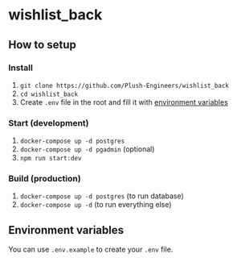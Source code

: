 # wishlist_back

## How to setup

### Install
1. `git clone https://github.com/Plush-Engineers/wishlist_back`
2. `cd wishlist_back`
3. Create `.env` file in the root and fill it with [environment variables](#environment-variables)

### Start (development)

1. `docker-compose up -d postgres`
2. `docker-compose up -d pgadmin` (optional)
3. `npm run start:dev`

### Build (production)

1. `docker-compose up -d postgres` (to run database)
2. `docker-compose up -d` (to run everything else)


## Environment variables

You can use `.env.example` to create your `.env` file.
